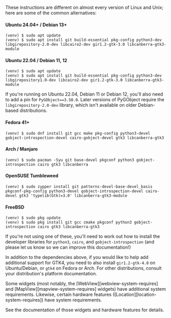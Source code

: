 <!-- rumdl-disable-line MD041 -->

These instructions are different on almost every version of Linux and Unix; here are some of the common alternatives:

#### Ubuntu 24.04+ / Debian 13+

```console
(venv) $ sudo apt update
(venv) $ sudo apt install git build-essential pkg-config python3-dev libgirepository-2.0-dev libcairo2-dev gir1.2-gtk-3.0 libcanberra-gtk3-module
```

#### Ubuntu 22.04 / Debian 11, 12

```console
(venv) $ sudo apt update
(venv) $ sudo apt install git build-essential pkg-config python3-dev libgirepository1.0-dev libcairo2-dev gir1.2-gtk-3.0 libcanberra-gtk3-module
```

If you're running on Ubuntu 22.04, Debian 11 or Debian 12, you'll also need to add a pin for `PyGObject==3.50.0`. Later versions of PyGObject require the `libgirepository-2.0-dev` library, which isn't available on older Debian-based distributions.

#### Fedora 41+

```console
(venv) $ sudo dnf install git gcc make pkg-config python3-devel gobject-introspection-devel cairo-gobject-devel gtk3 libcanberra-gtk3
```

#### Arch / Manjaro

```console
(venv) $ sudo pacman -Syu git base-devel pkgconf python3 gobject-introspection cairo gtk3 libcanberra
```

#### OpenSUSE Tumbleweed

```console
(venv) $ sudo zypper install git patterns-devel-base-devel_basis pkgconf-pkg-config python3-devel gobject-introspection-devel cairo-devel gtk3 'typelib(Gtk)=3.0' libcanberra-gtk3-module
```

#### FreeBSD

```console
(venv) $ sudo pkg update
(venv) $ sudo pkg install git gcc cmake pkgconf python3 gobject-introspection cairo gtk3 libcanberra-gtk3
```

If you're not using one of these, you'll need to work out how to install the developer libraries for `python3`, `cairo`, and `gobject-introspection` (and please let us know so we can improve this documentation!)

In addition to the dependencies above, if you would like to help add additional support for GTK4, you need to also install `gir1.2-gtk-4.0` on Ubuntu/Debian, or `gtk4` on Fedora or Arch. For other distributions, consult your distribution's platform documentation.

Some widgets (most notably, the [WebView][webview-system-requires] and [MapView][mapview-system-requires] widgets) have additional system requirements. Likewise, certain hardware features ([Location][location-system-requires]) have system requirements.

See the documentation of those widgets and hardware features for details.
